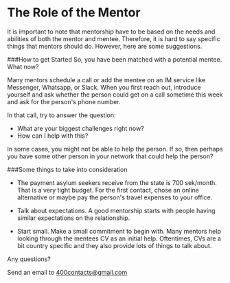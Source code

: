 # The Role of the Mentor

It is important to note that mentorship have to be based on the needs and abilities of both the mentor and mentee. Therefore, it is hard to say specific things that mentors should do. However, here are some suggestions.

###How to get Started
So, you have been matched with a potential mentee. What now?

Many mentors schedule a call or add the mentee on an IM service like Messenger, Whatsapp, or Slack. When you first reach out, introduce yourself and ask whether the person could get on a call sometime this week and ask for the person's phone number.

In that call, try to answer the question:

* What are your biggest challenges right now?
* How can I help with this?

In some cases, you might not be able to help the person. If so, then perhaps you have some other person in your network that could help the person? 

###Some things to take into consideration

* The payment asylum seekers receive from the state is 700 sek/month. That is a very tight budget. For the first contact, chose an online alternative or maybe pay the person's travel expenses to your office.

* Talk about expectations. A good mentorship starts with people having similar expectations on the relationship. 

* Start small. Make a small commitment to begin with. Many mentors help looking through the mentees CV as an initial help. Oftentimes, CVs are a bit country specific and they also provide lots of things to talk about.

Any questions? 

Send an email to 400contacts@gmail.com



